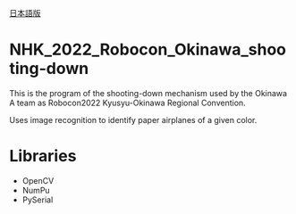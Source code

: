 [日本語版](https://github.com/wassy310/NHK_2022_Robocon_Okinawa_shooting-down/blob/master/README-ja.md)

# NHK_2022_Robocon_Okinawa_shooting-down
This is the program of the shooting-down mechanism used by the Okinawa A team as Robocon2022 Kyusyu-Okinawa Regional Convention.

Uses image recognition to identify paper airplanes of a given color.

# Libraries
- OpenCV
- NumPu
- PySerial
